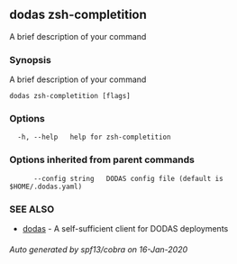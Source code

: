 ## dodas zsh-completition

A brief description of your command

### Synopsis

A brief description of your command

```
dodas zsh-completition [flags]
```

### Options

```
  -h, --help   help for zsh-completition
```

### Options inherited from parent commands

```
      --config string   DODAS config file (default is $HOME/.dodas.yaml)
```

### SEE ALSO

* [dodas](dodas.md)	 - A self-sufficient client for DODAS deployments

###### Auto generated by spf13/cobra on 16-Jan-2020
